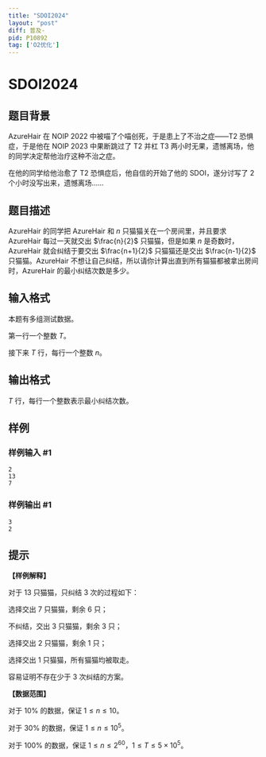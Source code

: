 ```yaml
---
title: "SDOI2024"
layout: "post"
diff: 普及-
pid: P10892
tag: ['O2优化']
---
```

# SDOI2024
## 题目背景

AzureHair 在 NOIP 2022 中被喵了个喵创死，于是患上了不治之症——T2 恐惧症，于是他在 NOIP 2023 中果断跳过了 T2 并杠 T3 两小时无果，遗憾离场，他的同学决定帮他治疗这种不治之症。

在他的同学给他治愈了 T2 恐惧症后，他自信的开始了他的 SDOI，遂分讨写了 $2$ 个小时没写出来，遗憾离场……
## 题目描述

AzureHair 的同学把 AzureHair 和 $n$ 只猫猫关在一个房间里，并且要求 AzureHair 每过一天就交出 $\frac{n}{2}$ 只猫猫，但是如果 $n$ 是奇数时，AzureHair 就会纠结于要交出 $\frac{n+1}{2}$ 只猫猫还是交出 $\frac{n-1}{2}$ 只猫猫。AzureHair 不想让自己纠结，所以请你计算出直到所有猫猫都被拿出房间时，AzureHair 的最小纠结次数是多少。
## 输入格式

本题有多组测试数据。

第一行一个整数 $T$。

接下来 $T$ 行，每行一个整数 $n$。
## 输出格式

$T$ 行，每行一个整数表示最小纠结次数。
## 样例

### 样例输入 #1
```
2
13
7
```
### 样例输出 #1
```
3
2
```
## 提示

**【样例解释】**

对于 $13$ 只猫猫，只纠结 $3$ 次的过程如下：

选择交出 $7$ 只猫猫，剩余 $6$ 只；

不纠结，交出 $3$ 只猫猫，剩余 $3$ 只；

选择交出 $2$ 只猫猫，剩余 $1$ 只；

选择交出 $1$ 只猫猫，所有猫猫均被取走。

容易证明不存在少于 $3$ 次纠结的方案。

**【数据范围】**

对于 $10\%$ 的数据，保证 $1\le n \le 10$。

对于 $30\%$ 的数据，保证 $1\le n \le 10^{5}$。

对于 $100\%$ 的数据，保证 $1\le n \le 2^{60}$，$1 \le T \le 5\times 10^5$。
